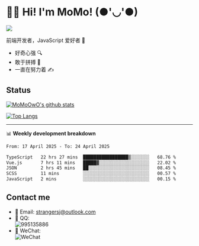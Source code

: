 # 👨‍🎓 Hi! I'm MoMo! (●'◡'●)

[![](https://img.shields.io/badge/-@MoMoOwO-%23181717?style=flat-square&logo=github)](https://github.com/MoMoOwO)

前端开发者，JavaScript 爱好者 💖
- 好奇心强 🔍
- 敢于拼搏 💪
- 一直在努力着 ✍

## Status

[![MoMoOwO's github stats](https://github-readme-stats.vercel.app/api?username=MoMoOwO&show_icons=true&theme=tokyonight)](https://github.com/MoMoOwO)

[![Top Langs](https://github-readme-stats.vercel.app/api/top-langs/?username=MoMoOwO&layout=compact&theme=tokyonight)](https://github.com/MoMoOwO)

---

📊 **Weekly development breakdown**

<!--START_SECTION:waka-->

```txt
From: 17 April 2025 - To: 24 April 2025

TypeScript   22 hrs 27 mins  █████████████████▒░░░░░░░   68.76 %
Vue.js       7 hrs 11 mins   █████▓░░░░░░░░░░░░░░░░░░░   22.02 %
JSON         2 hrs 45 mins   ██░░░░░░░░░░░░░░░░░░░░░░░   08.45 %
SCSS         11 mins         ░░░░░░░░░░░░░░░░░░░░░░░░░   00.57 %
JavaScript   2 mins          ░░░░░░░░░░░░░░░░░░░░░░░░░   00.15 %
```

<!--END_SECTION:waka-->

## Contact me

- 📧 Email: strangersj@outlook.com
- 🐧 QQ:  
  ![995135886](https://i.loli.net/2020/11/27/Yx6eDSQi34Va5IA.jpg)
- 💭 WeChat:  
  ![WeChat](https://i.loli.net/2020/11/27/wWX6uVoIQqig5KP.jpg)
  
